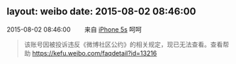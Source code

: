 layout: weibo
date: 2015-08-02 08:46:00
---
<meta name="referrer" content="no-referrer" />

2015-08-02 08:46:00  &nbsp;&nbsp;&nbsp;&nbsp;&nbsp;&nbsp; 来自 <a href="sinaweibo://customweibosource" rel="nofollow">iPhone 5s</a>
呵呵
>  该账号因被投诉违反《微博社区公约》的相关规定，现已无法查看。查看帮助 https://kefu.weibo.com/faqdetail?id=13216
